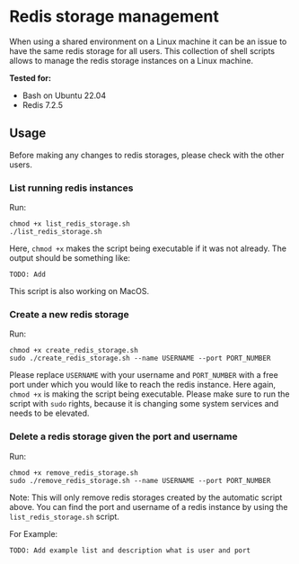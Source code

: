 # Redis storage management

When using a shared environment on a Linux machine it can be an issue to have the same redis storage for all users.
This collection of shell scripts allows to manage the redis storage instances on a Linux machine.

**Tested for:** 
- Bash on Ubuntu 22.04
- Redis 7.2.5

## Usage
Before making any changes to redis storages, please check with the other users.

### List running redis instances
Run:
```
chmod +x list_redis_storage.sh
./list_redis_storage.sh
```
Here, `chmod +x` makes the script being executable if it was not already.
The output should be something like:
```
TODO: Add
```
This script is also working on MacOS.

### Create a new redis storage
Run:
```
chmod +x create_redis_storage.sh
sudo ./create_redis_storage.sh --name USERNAME --port PORT_NUMBER
```
Please replace `USERNAME` with your username and `PORT_NUMBER` with a free port under which you would like to reach the redis instance.
Here again, `chmod +x` is making the script being executable.
Please make sure to run the script with `sudo` rights, because it is changing some system services and needs to be elevated.

### Delete a redis storage given the port and username
Run:
```
chmod +x remove_redis_storage.sh
sudo ./remove_redis_storage.sh --name USERNAME --port PORT_NUMBER
```
Note: This will only remove redis storages created by the automatic script above.
You can find the port and username of a redis instance by using the `list_redis_storage.sh` script.

For Example:
```
TODO: Add example list and description what is user and port
```